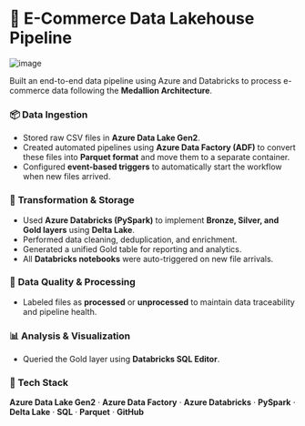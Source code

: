# 🛒 E-Commerce Data Lakehouse Pipeline

![image](https://github.com/user-attachments/assets/c7d05302-cbc1-41ca-b112-6a040489dceb)

Built an end-to-end data pipeline using Azure and Databricks to process e-commerce data following the **Medallion Architecture**.

### 📦 **Data Ingestion**
- Stored raw CSV files in **Azure Data Lake Gen2**.
- Created automated pipelines using **Azure Data Factory (ADF)** to convert these files into **Parquet format** and move them to a separate container.
- Configured **event-based triggers** to automatically start the workflow when new files arrived.

### 🔄 **Transformation & Storage**
- Used **Azure Databricks (PySpark)** to implement **Bronze, Silver, and Gold layers** using **Delta Lake**.
- Performed data cleaning, deduplication, and enrichment.
- Generated a unified Gold table for reporting and analytics.
- All **Databricks notebooks** were auto-triggered on new file arrivals.

### 📑 **Data Quality & Processing**
- Labeled files as **processed** or **unprocessed** to maintain data traceability and pipeline health.

### 📊 **Analysis & Visualization**
- Queried the Gold layer using **Databricks SQL Editor**.

### 🧰 Tech Stack

**Azure Data Lake Gen2** · **Azure Data Factory** · **Azure Databricks** · **PySpark** · **Delta Lake** · **SQL** · **Parquet** · **GitHub**
